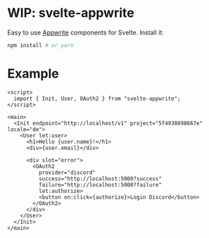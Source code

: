 # WIP: svelte-appwrite

Easy to use [Appwrite](https://appwrite.io/) components for Svelte. Install it:

```bash
npm install # or yarn
```

# Example

```svelte
<script>
  import { Init, User, OAuth2 } from "svelte-appwrite";
</script>

<main>
  <Init endpoint="http://localhost/v1" project="5f4938898667e" locale="de">
    <User let:user>
      <h1>Hello {user.name}!</h1>
      <div>{user.email}</div>

      <div slot="error">
        <OAuth2
          provider="discord"
          success="http://localhost:5000?success"
          failure="http://localhost:5000?failure"
          let:authorize>
          <button on:click={authorize}>Login Discord</button>
        </OAuth2>
      </div>
    </User>
  </Init>
</main>
```
